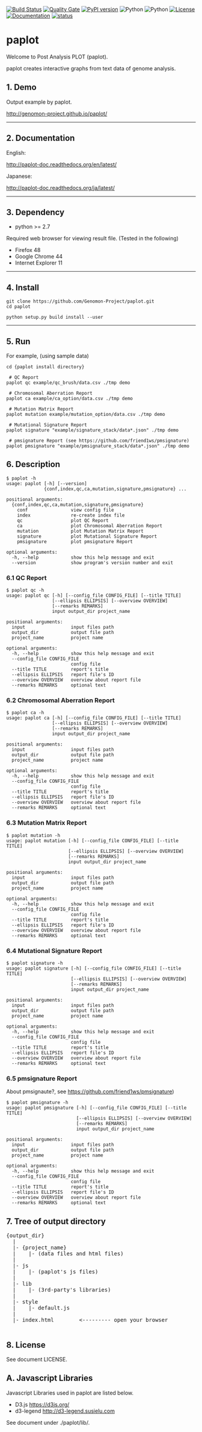 [![Build Status](https://travis-ci.org/Genomon-Project/paplot.svg?branch=master)](https://travis-ci.org/Genomon-Project/paplot)
[![Quality Gate](https://sonarcloud.io/api/badges/gate?key=paplot)](https://sonarcloud.io/dashboard?id=paplot)
[![PyPI version](https://badge.fury.io/py/paplot.svg)](http://badge.fury.io/py/paplot)
![Python](https://img.shields.io/badge/python-2.7-blue.svg)
![Python](https://img.shields.io/badge/python-3.x-blue.svg)
[![License](https://img.shields.io/badge/license-MIT-blue.svg?style=flat)](https://opensource.org/licenses/MIT)
[![Documentation](https://img.shields.io/badge/docs-latest-blue.svg?style=flat)](http://paplot-doc.readthedocs.io)
[![status](http://joss.theoj.org/papers/96e840e7edae58a6b6d5eb042870e361/status.svg)](http://joss.theoj.org/papers/96e840e7edae58a6b6d5eb042870e361)

# paplot

Welcome to Post Analysis PLOT (paplot).

paplot creates interactive graphs from text data of genome analysis.

## 1. Demo

Output example by paplot.

http://genomon-project.github.io/paplot/

-------------------------------------------------------------------------

## 2. Documentation

English:

http://paplot-doc.readthedocs.org/en/latest/

Japanese:

http://paplot-doc.readthedocs.org/ja/latest/


-------------------------------------------------------------------------

## 3. Dependency

 - python >= 2.7

Required web browser for viewing result file.
(Tested in the following)

 - Firefox 48
 - Google Chrome 44
 - Internet Explorer 11

-------------------------------------------------------------------------

## 4. Install

```
git clone https://github.com/Genomon-Project/paplot.git
cd paplot

python setup.py build install --user
```

-------------------------------------------------------------------------

## 5. Run

For example, (using sample data)

```
cd {paplot install directory}

 # QC Report
paplot qc example/qc_brush/data.csv ./tmp demo

 # Chromosomal Aberration Report
paplot ca example/ca_option/data.csv ./tmp demo

 # Mutation Matrix Report
paplot mutation example/mutation_option/data.csv ./tmp demo

 # Mutational Signature Report 
paplot signature "example/signature_stack/data*.json" ./tmp demo

 # pmsignature Report (see https://github.com/friend1ws/pmsignature)
paplot pmsignature "example/pmsignature_stack/data*.json" ./tmp demo
```

## 6. Description 

```
$ paplot -h
usage: paplot [-h] [--version]
              {conf,index,qc,ca,mutation,signature,pmsignature} ...

positional arguments:
  {conf,index,qc,ca,mutation,signature,pmsignature}
    conf                view config file
    index               re-create index file
    qc                  plot QC Report
    ca                  plot Chromosomal Aberration Report
    mutation            plot Mutation Matrix Report
    signature           plot Mutational Signature Report
    pmsignature         plot pmsignature Report

optional arguments:
  -h, --help            show this help message and exit
  --version             show program's version number and exit

```

### 6.1 QC Report

```
$ paplot qc -h
usage: paplot qc [-h] [--config_file CONFIG_FILE] [--title TITLE]
                 [--ellipsis ELLIPSIS] [--overview OVERVIEW]
                 [--remarks REMARKS]
                 input output_dir project_name

positional arguments:
  input                 input files path
  output_dir            output file path
  project_name          project name

optional arguments:
  -h, --help            show this help message and exit
  --config_file CONFIG_FILE
                        config file
  --title TITLE         report's title
  --ellipsis ELLIPSIS   report file's ID
  --overview OVERVIEW   overview about report file
  --remarks REMARKS     optional text
```

### 6.2 Chromosomal Aberration Report

```
$ paplot ca -h
usage: paplot ca [-h] [--config_file CONFIG_FILE] [--title TITLE]
                 [--ellipsis ELLIPSIS] [--overview OVERVIEW]
                 [--remarks REMARKS]
                 input output_dir project_name

positional arguments:
  input                 input files path
  output_dir            output file path
  project_name          project name

optional arguments:
  -h, --help            show this help message and exit
  --config_file CONFIG_FILE
                        config file
  --title TITLE         report's title
  --ellipsis ELLIPSIS   report file's ID
  --overview OVERVIEW   overview about report file
  --remarks REMARKS     optional text
```

### 6.3 Mutation Matrix Report

```
$ paplot mutation -h
usage: paplot mutation [-h] [--config_file CONFIG_FILE] [--title TITLE]
                       [--ellipsis ELLIPSIS] [--overview OVERVIEW]
                       [--remarks REMARKS]
                       input output_dir project_name

positional arguments:
  input                 input files path
  output_dir            output file path
  project_name          project name

optional arguments:
  -h, --help            show this help message and exit
  --config_file CONFIG_FILE
                        config file
  --title TITLE         report's title
  --ellipsis ELLIPSIS   report file's ID
  --overview OVERVIEW   overview about report file
  --remarks REMARKS     optional text
```

### 6.4 Mutational Signature Report

```
$ paplot signature -h
usage: paplot signature [-h] [--config_file CONFIG_FILE] [--title TITLE]
                        [--ellipsis ELLIPSIS] [--overview OVERVIEW]
                        [--remarks REMARKS]
                        input output_dir project_name

positional arguments:
  input                 input files path
  output_dir            output file path
  project_name          project name

optional arguments:
  -h, --help            show this help message and exit
  --config_file CONFIG_FILE
                        config file
  --title TITLE         report's title
  --ellipsis ELLIPSIS   report file's ID
  --overview OVERVIEW   overview about report file
  --remarks REMARKS     optional text
```

### 6.5 pmsignature Report

About pmsignaute?, see https://github.com/friend1ws/pmsignature)

```
$ paplot pmsignature -h
usage: paplot pmsignature [-h] [--config_file CONFIG_FILE] [--title TITLE]
                          [--ellipsis ELLIPSIS] [--overview OVERVIEW]
                          [--remarks REMARKS]
                          input output_dir project_name

positional arguments:
  input                 input files path
  output_dir            output file path
  project_name          project name

optional arguments:
  -h, --help            show this help message and exit
  --config_file CONFIG_FILE
                        config file
  --title TITLE         report's title
  --ellipsis ELLIPSIS   report file's ID
  --overview OVERVIEW   overview about report file
  --remarks REMARKS     optional text
```

## 7. Tree of output directory

<pre>
{output_dir}
  |
  |- {project_name}
  |    |- (data files and html files)
  |
  |- js
  |    |- (paplot's js files)
  |
  |- lib
  |    |- (3rd-party's libraries)
  |
  |- style
  |    |- default.js
  |
  |- index.html        <--------- open your browser

</pre>

## 8. License 

See document LICENSE.

## A. Javascript Libraries

Javascript Libraries used in paplot are listed below.

 - D3.js <https://d3js.org/>
 - d3-legend <http://d3-legend.susielu.com>

See document under ./paplot/lib/<each lib>.

